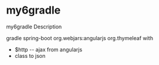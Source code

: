 my6gradle
=========

my6gradle Description

gradle
spring-boot
org.webjars:angularjs
org.thymeleaf
with 
* $http -- ajax from angularjs
* class to json




